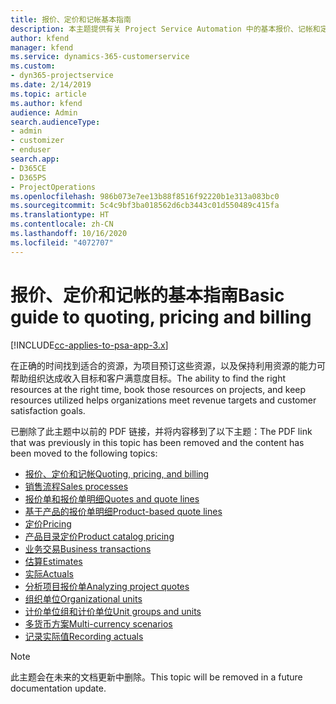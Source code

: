 ```yaml
---
title: 报价、定价和记帐基本指南
description: 本主题提供有关 Project Service Automation 中的基本报价、记帐和定价的信息的链接。
author: kfend
manager: kfend
ms.service: dynamics-365-customerservice
ms.custom:
- dyn365-projectservice
ms.date: 2/14/2019
ms.topic: article
ms.author: kfend
audience: Admin
search.audienceType:
- admin
- customizer
- enduser
search.app:
- D365CE
- D365PS
- ProjectOperations
ms.openlocfilehash: 986b073e7ee13b88f8516f92220b1e313a083bc0
ms.sourcegitcommit: 5c4c9bf3ba018562d6cb3443c01d550489c415fa
ms.translationtype: HT
ms.contentlocale: zh-CN
ms.lasthandoff: 10/16/2020
ms.locfileid: "4072707"
---
```

# <a name="basic-guide-to-quoting-pricing-and-billing"></a><span data-ttu-id="59706-103">报价、定价和记帐的基本指南</span><span class="sxs-lookup"><span data-stu-id="59706-103">Basic guide to quoting, pricing and billing</span></span>

[!INCLUDE[cc-applies-to-psa-app-3.x](../../includes/cc-applies-to-psa-app-3x.md)]

<span data-ttu-id="59706-104">在正确的时间找到适合的资源，为项目预订这些资源，以及保持利用资源的能力可帮助组织达成收入目标和客户满意度目标。</span><span class="sxs-lookup"><span data-stu-id="59706-104">The ability to find the right resources at the right time, book those resources on projects, and keep resources utilized helps organizations meet revenue targets and customer satisfaction goals.</span></span> 

<span data-ttu-id="59706-105">已删除了此主题中以前的 PDF 链接，并将内容移到了以下主题：</span><span class="sxs-lookup"><span data-stu-id="59706-105">The PDF link that was previously in this topic has been removed and the content has been moved to the following topics:</span></span>

- [<span data-ttu-id="59706-106">报价、定价和记帐</span><span class="sxs-lookup"><span data-stu-id="59706-106">Quoting, pricing, and billing</span></span>](../quote-bill-price.md)
- [<span data-ttu-id="59706-107">销售流程</span><span class="sxs-lookup"><span data-stu-id="59706-107">Sales processes</span></span>](../basic-sales-process.md)
- [<span data-ttu-id="59706-108">报价单和报价单明细</span><span class="sxs-lookup"><span data-stu-id="59706-108">Quotes and quote lines</span></span>](../basic-quote-lines.md)
- [<span data-ttu-id="59706-109">基于产品的报价单明细</span><span class="sxs-lookup"><span data-stu-id="59706-109">Product-based quote lines</span></span>](../product-based-quote-lines.md)
- [<span data-ttu-id="59706-110">定价</span><span class="sxs-lookup"><span data-stu-id="59706-110">Pricing</span></span>](../basic-pricing.md)
- [<span data-ttu-id="59706-111">产品目录定价</span><span class="sxs-lookup"><span data-stu-id="59706-111">Product catalog pricing</span></span>](../product-catalog-pricing.md)
- [<span data-ttu-id="59706-112">业务交易</span><span class="sxs-lookup"><span data-stu-id="59706-112">Business transactions</span></span>](../basic-business-transactions.md)
- [<span data-ttu-id="59706-113">估算</span><span class="sxs-lookup"><span data-stu-id="59706-113">Estimates</span></span>](../estimates.md)
- [<span data-ttu-id="59706-114">实际</span><span class="sxs-lookup"><span data-stu-id="59706-114">Actuals</span></span>](../actuals.md)
- [<span data-ttu-id="59706-115">分析项目报价单</span><span class="sxs-lookup"><span data-stu-id="59706-115">Analyzing project quotes</span></span>](../basic-analyzing-quotes.md)
- [<span data-ttu-id="59706-116">组织单位</span><span class="sxs-lookup"><span data-stu-id="59706-116">Organizational units</span></span>](../advanced-organizational.md)
- [<span data-ttu-id="59706-117">计价单位组和计价单位</span><span class="sxs-lookup"><span data-stu-id="59706-117">Unit groups and units</span></span>](../advanced-units.md)
- [<span data-ttu-id="59706-118">多货币方案</span><span class="sxs-lookup"><span data-stu-id="59706-118">Multi-currency scenarios</span></span>](../advanced-currency.md)
- [<span data-ttu-id="59706-119">记录实际值</span><span class="sxs-lookup"><span data-stu-id="59706-119">Recording actuals</span></span>](../advanced-actuals.md)

> [!NOTE]
> <span data-ttu-id="59706-120">此主题会在未来的文档更新中删除。</span><span class="sxs-lookup"><span data-stu-id="59706-120">This topic will be removed in a future documentation update.</span></span> 

